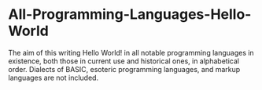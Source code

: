# All-Programming-Languages-Hello-World
The aim of this writing Hello World! in all notable programming languages in existence, both those in current use and historical ones, in alphabetical order. Dialects of BASIC, esoteric programming languages, and markup languages are not included.
